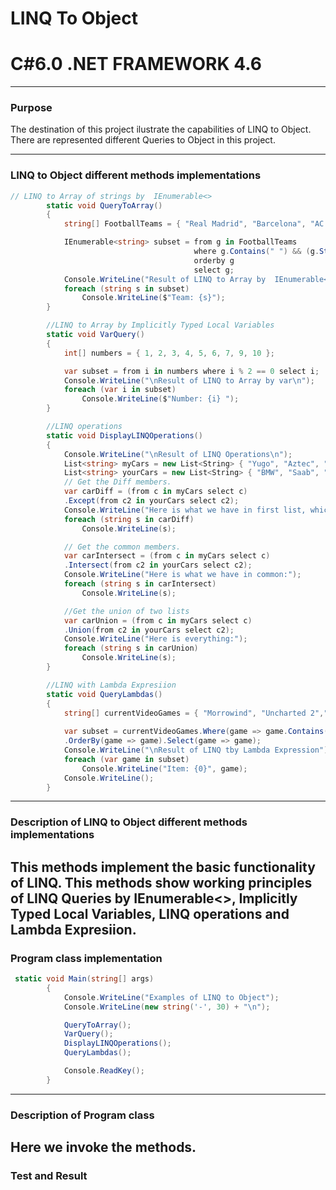 # LINQ To Object
# C#6.0  .NET FRAMEWORK 4.6

----
### Purpose

The destination of this project ilustrate the capabilities of LINQ to Object. There are represented different Queries to Object in this project.

----
### LINQ to Object different methods implementations
```C#
// LINQ to Array of strings by  IEnumerable<>
        static void QueryToArray()
        {
            string[] FootballTeams = { "Real Madrid", "Barcelona", "AC Milan", "Mancester United", "Shirak", "Mancester City" };

            IEnumerable<string> subset = from g in FootballTeams
                                         where g.Contains(" ") && (g.StartsWith("M") || g.StartsWith("R"))
                                         orderby g
                                         select g;
            Console.WriteLine("Result of LINQ to Array by  IEnumerable<>\n");
            foreach (string s in subset)
                Console.WriteLine($"Team: {s}");
        }

        //LINQ to Array by Implicitly Typed Local Variables  
        static void VarQuery()
        {
            int[] numbers = { 1, 2, 3, 4, 5, 6, 7, 9, 10 };

            var subset = from i in numbers where i % 2 == 0 select i;
            Console.WriteLine("\nResult of LINQ to Array by var\n");
            foreach (var i in subset)
                Console.WriteLine($"Number: {i} ");
        }

        //LINQ operations
        static void DisplayLINQOperations()
        {
            Console.WriteLine("\nResult of LINQ Operations\n");
            List<string> myCars = new List<String> { "Yugo", "Aztec", "BMW" };
            List<string> yourCars = new List<String> { "BMW", "Saab", "Aztec" };
            // Get the Diff members.
            var carDiff = (from c in myCars select c)
            .Except(from c2 in yourCars select c2);
            Console.WriteLine("Here is what we have in first list, which isn't in second list:");
            foreach (string s in carDiff)
                Console.WriteLine(s);

            // Get the common members.
            var carIntersect = (from c in myCars select c)
            .Intersect(from c2 in yourCars select c2);
            Console.WriteLine("Here is what we have in common:");
            foreach (string s in carIntersect)
                Console.WriteLine(s);

            //Get the union of two lists
            var carUnion = (from c in myCars select c)
            .Union(from c2 in yourCars select c2);
            Console.WriteLine("Here is everything:");
            foreach (string s in carUnion)
                Console.WriteLine(s);
        }

        //LINQ with Lambda Expresiion
        static void QueryLambdas()
        {
            string[] currentVideoGames = { "Morrowind", "Uncharted 2","Fallout 3", "Daxter", "System Shock 2"};
       
            var subset = currentVideoGames.Where(game => game.Contains(" "))
            .OrderBy(game => game).Select(game => game);
            Console.WriteLine("\nResult of LINQ tby Lambda Expression");
            foreach (var game in subset)
                Console.WriteLine("Item: {0}", game);
            Console.WriteLine();
        }
```
----

### Description of LINQ to Object different methods implementations
This methods implement the basic functionality of LINQ. This methods show working principles of LINQ Queries by IEnumerable<>, Implicitly Typed Local Variables, LINQ operations and Lambda Expresiion.
----
### Program class implementation
```C#
 static void Main(string[] args)
        {
            Console.WriteLine("Examples of LINQ to Object");
            Console.WriteLine(new string('-', 30) + "\n");

            QueryToArray();
            VarQuery();
            DisplayLINQOperations();
            QueryLambdas();

            Console.ReadKey();
        }
```
----
### Description of Program class
Here we invoke the methods.
----
### Test and Result

